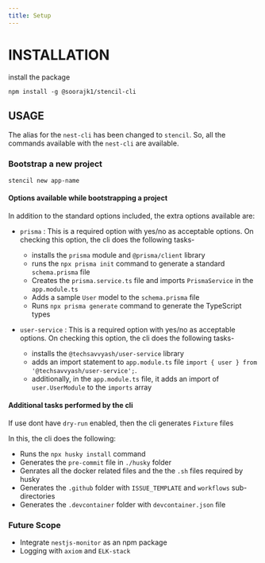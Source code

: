 ```yaml
---
title: Setup
---
```


<head>
  <title>Stencil-Cli Setup</title>
</head>
<p>

# INSTALLATION

install the package

```
npm install -g @soorajk1/stencil-cli
```

## USAGE

The alias for the `nest-cli` has been changed to `stencil`. So, all the commands available with the `nest-cli` are available.

### Bootstrap a new project

```
stencil new app-name
```

#### Options available while bootstrapping a project

In addition to the standard options included, the extra options available are:

- `prisma` : This is a required option with yes/no as acceptable options. On checking this option, the cli does the following tasks-

  - installs the `prisma` module and `@prisma/client` library
  - runs the `npx prisma init` command to generate a standard `schema.prisma` file
  - Creates the `prisma.service.ts` file and imports `PrismaService` in the `app.module.ts`
  - Adds a sample `User` model to the `schema.prisma` file
  - Runs `npx prisma generate` command to generate the TypeScript types

- `user-service` : This is a required option with yes/no as acceptable options. On checking this option, the cli does the following tasks-
  - installs the `@techsavvyash/user-service` library
  - adds an import statement to `app.module.ts` file `import { user } from '@techsavvyash/user-service';`.
  - additionally, in the `app.module.ts` file, it adds an import of `user.UserModule` to the `imports` array

#### Additional tasks performed by the cli

If use dont have `dry-run` enabled, then the cli generates `Fixture` files

In this, the cli does the following:

- Runs the `npx husky install` command
- Generates the `pre-commit` file in `./husky` folder
- Genrates all the docker related files and the the `.sh` files required by husky
- Generates the `.github` folder with `ISSUE_TEMPLATE` and `workflows` sub-directories
- Generates the `.devcontainer` folder with `devcontainer.json` file

### Future Scope

- Integrate `nestjs-monitor` as an npm package
- Logging with `axiom` and `ELK-stack`

</p>
